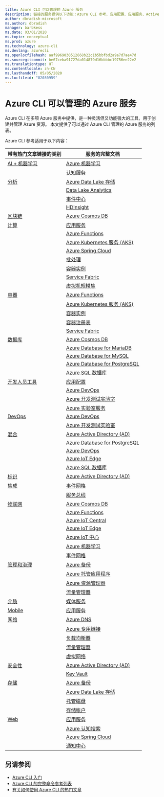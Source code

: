 ```yaml
---
title: Azure CLI 可以管理的 Azure 服务
description: 链接的服务提供以下功能：Azure CLI 参考、应用配置、应用服务、Active Directory (AD)、备份、认知搜索、Cosmos DB、Data Lake Storage、数据库、MariaDB、MySQL、PostgreSQL、DevOps、开发测试实验室、DNS、Functions、IoT、IoT Central、IoT Edge、IoT 中心、Kubernetes 服务 (AKS)、实验室服务、机器学习、托管应用程序、专用链接、资源管理器、Spring Cloud、SQL 数据库、Batch、认知服务、容器实例、容器注册表、Data Lake Analytics、事件网格、事件中心、HDInsight、Key Vault、负载平衡器、托管磁盘、媒体服务、通知中心、服务总线、Service Fabric、存储帐户、流量管理器、虚拟机规模集、虚拟网络、计算、网络、物联网、开发人员工具、数据库、分析、管理和治理、混合、存储、安全性、AI、AI + 机器学习
author: dbradish-microsoft
ms.author: dbradish
manager: barbkess
ms.date: 03/01/2020
ms.topic: conceptual
ms.prod: azure
ms.technology: azure-cli
ms.devlang: azurecli
ms.openlocfilehash: aaf9969030512668b22c1b5bbfbd2a9a7d7ae47d
ms.sourcegitcommit: be67ceba91727da014879d16bbbbc19756ee22e2
ms.translationtype: HT
ms.contentlocale: zh-CN
ms.lasthandoff: 05/05/2020
ms.locfileid: "82030959"
---
```

# <a name="azure-services-the-azure-cli-can-manage"></a>Azure CLI 可以管理的 Azure 服务

Azure CLI 在多项 Azure 服务中提供，是一种灵活但又功能强大的工具，用于创建并管理 Azure 资源。  本文提供了可以通过 Azure CLI 管理的 Azure 服务的列表。

Azure CLI 参考适用于以下内容：  

| 带有热门文章链接的类别 | 服务的完整文档
|-|-|
|[AI + 机器学习](/cli/azure/popular-articles-using-the-azure-cli?#ai--machine-learning)| [Azure 机器学习](/azure/machine-learning/)
||[认知服务](/azure/cognitive-services/)
|[分析](/cli/azure/popular-articles-using-the-azure-cli?#analytics)|[Azure Data Lake 存储](/azure/storage/blobs/data-lake-storage-introduction/)
||[Data Lake Analytics](/azure/data-lake-analytics/)
||[事件中心](/azure/event-hubs/)
||[HDInsight](/azure/hdinsight/)
|[区块链](popular-articles-using-the-azure-cli.md)|[Azure Cosmos DB](/azure/cosmos-db/)
|[计算](/cli/azure/popular-articles-using-the-azure-cli?#compute)|[应用服务](/azure/app-service/)
||[Azure Functions](/azure/azure-functions/)
||[Azure Kubernetes 服务 (AKS)](/azure/aks/)
||[Azure Spring Cloud](/azure/spring-cloud/)
||[批处理](/azure/batch/)
||[容器实例](/azure/container-instances/)
||[Service Fabric](/azure/service-fabric/)
||[虚拟机规模集](/azure/virtual-machine-scale-sets/)
|[容器](popular-articles-using-the-azure-cli.md)|[Azure Functions](/azure/azure-functions/)
||[Azure Kubernetes 服务 (AKS)](/azure/aks/)
||[容器实例](/azure/container-instances/)
||[容器注册表](/azure/container-registry/)
||[Service Fabric](/azure/service-fabric/)
|[数据库](/cli/azure/popular-articles-using-the-azure-cli?#databases)|[Azure Cosmos DB](/azure/cosmos-db/)
||[Azure Database for MariaDB](/azure/mariadb/)
||[Azure Database for MySQL](/azure/mysql/)
||[Azure Database for PostgreSQL](/azure/postgresql/)
||[Azure SQL 数据库](/azure/sql-database/)
|[开发人员工具](/cli/azure/popular-articles-using-the-azure-cli?#developer-tools)|[应用配置](/azure/azure-app-configuration/)
||[Azure DevOps](/azure/devops/)
||[Azure 开发测试实验室](/azure/lab-services/)
||[Azure 实验室服务](/azure/lab-services/classroom-labs/)
|[DevOps](/cli/azure/popular-articles-using-the-azure-cli?#developer-tools)|[Azure DevOps](/azure/devops/)
||[Azure 开发测试实验室](/azure/lab-services/)
|[混合](/cli/azure/popular-articles-using-the-azure-cli?#hybrid)|[Azure Active Directory (AD)](/azure/active-directory/)
||[Azure Database for PostgreSQL](/azure/postgresql/)
||[Azure DevOps](/azure/devops/)
||[Azure IoT Edge](/azure/iot-edge/)
||[Azure SQL 数据库](/azure/sql-database/)
|[标识](popular-articles-using-the-azure-cli.md)|[Azure Active Directory (AD)](/azure/active-directory/)
|[集成](popular-articles-using-the-azure-cli.md)|[事件网格](/azure/event-grid/)
||[服务总线](/azure/service-bus/)
|[物联网](/cli/azure/popular-articles-using-the-azure-cli?#internet-of-things)|[Azure Cosmos DB](/azure/cosmos-db/)
||[Azure Functions](/azure/azure-functions/)
||[Azure IoT Central](/azure/iot-central/)
||[Azure IoT Edge](/azure/iot-edge/)
||[Azure IoT 中心](/azure/iot-hub/)
||[Azure 机器学习](/azure/machine-learning/)
||[事件网格](/azure/event-grid/)
|[管理和治理](/cli/azure/popular-articles-using-the-azure-cli?#management-and-governance)|[Azure 备份](/azure/backup/)
||[Azure 托管应用程序](/azure/azure-resource-manager/managed-applications/)
||[Azure 资源管理器](/azure/azure-resource-manager/)
||[流量管理器](/azure/traffic-manager/)
|[介质](popular-articles-using-the-azure-cli.md)|[媒体服务](/azure/media-services/)
|[Mobile](popular-articles-using-the-azure-cli.md)|[应用服务](/azure/app-service/)
|[网络](/cli/azure/popular-articles-using-the-azure-cli?#networking)|[Azure DNS](/azure/dns/)
||[Azure 专用链接](/azure/private-link/)
||[负载均衡器](/azure/load-balancer/)
||[流量管理器](/azure/traffic-manager/)
||[虚拟网络](/azure/virtual-network/)
|[安全性](/cli/azure/popular-articles-using-the-azure-cli?#security)|[Azure Active Directory (AD)](/azure/active-directory/)
||[Key Vault](/azure/key-vault/)
|[存储](/cli/azure/popular-articles-using-the-azure-cli?#storage)|[Azure 备份](/azure/backup/)
||[Azure Data Lake 存储](/azure/storage/blobs/data-lake-storage-introduction/)
||[托管磁盘](/azure/virtual-machines/windows/managed-disks-overview/)
||[存储帐户](/azure/storage/common/storage-account-overview/)
|[Web](popular-articles-using-the-azure-cli.md)|[应用服务](/azure/app-service/)
||[Azure 认知搜索](/azure/search/)
||[Azure Spring Cloud](/azure/spring-cloud/)
||[通知中心](/azure/notification-hubs/)

## <a name="see-also"></a>另请参阅

- [Azure CLI 入门](get-started-with-azure-cli.md)
- [Azure CLI 的完整命令参考列表](/cli/azure/reference-index)
- [有关如何使用 Azure CLI 的热门文章](popular-articles-using-the-azure-cli.md)
